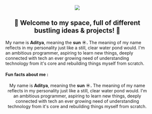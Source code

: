 <div align="center" style="background-image: url('https://pic.longtao.fun/pics/24/8712160154167691113610916885165716016931_gopic_.gif'); background-size: cover; background-position: center; padding: 20px;">
    <p align="center">
        <a href="">
            <img src="Hello.gif"/>
        </a>
    </p>
    <h2>🌟 <b>Welcome to my space, full of different bustling ideas & projects!</b> 🌟</h2>
   <p align="left">My name is <b>Aditya</b>, meaning the <b>sun ☀.</b> The meaning of my name reflects in my personality just like a still, clear water pond would. I'm an ambitious programmer, aspiring to learn new things, deeply connected with tech an ever growing need of understanding technology from it's core and rebuilding things myself from scratch. 
   </p>
    <h4 align="left">Fun facts about me : </h4>
  <p>My name is <b>Aditya</b>, meaning the <b>sun ☀.</b> The meaning of my name reflects in my personality just like a still, clear water pond would. I'm an ambitious programmer, aspiring to learn new things, deeply connected with tech an ever growing need of understanding technology from it's core and rebuilding things myself from scratch. 
   </p>
</div>
